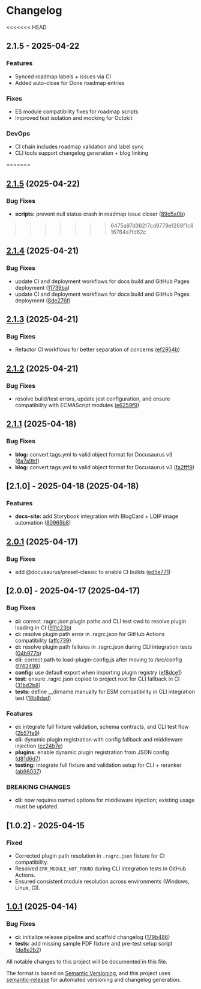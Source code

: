 # Changelog

<<<<<<< HEAD
## 2.1.5 - 2025-04-22
### Features
- Synced roadmap labels + issues via CI
- Added auto-close for Done roadmap entries

### Fixes
- ES module compatibility fixes for roadmap scripts
- Improved test isolation and mocking for Octokit

### DevOps
- CI chain includes roadmap validation and label sync
- CLI tools support changelog generation + blog linking


=======
## [2.1.5](https://github.com/DevilsDev/rag-pipeline-utils/compare/v2.1.4...v2.1.5) (2025-04-22)


### Bug Fixes

* **scripts:** prevent null status crash in roadmap issue closer ([89d5a0b](https://github.com/DevilsDev/rag-pipeline-utils/commit/89d5a0bc4cac554975974558b97974297816f169))

>>>>>>> 6475a97d362f7cd9779e1268f1c816764a7fd62c
## [2.1.4](https://github.com/DevilsDev/rag-pipeline-utils/compare/v2.1.3...v2.1.4) (2025-04-21)


### Bug Fixes

* update CI and deployment workflows for docs build and GitHub Pages deployment ([11739ba](https://github.com/DevilsDev/rag-pipeline-utils/commit/11739ba222669e359232807e461bc84d68d913cb))
* update CI and deployment workflows for docs build and GitHub Pages deployment ([8de276f](https://github.com/DevilsDev/rag-pipeline-utils/commit/8de276f8cb6c91a291322783dc944b0f4799974f))

## [2.1.3](https://github.com/DevilsDev/rag-pipeline-utils/compare/v2.1.2...v2.1.3) (2025-04-21)


### Bug Fixes

* Refactor CI workflows for better separation of concerns ([ef2954b](https://github.com/DevilsDev/rag-pipeline-utils/commit/ef2954b9161a73367cafa04d29f2e56164e4b1c0))

## [2.1.2](https://github.com/DevilsDev/rag-pipeline-utils/compare/v2.1.1...v2.1.2) (2025-04-21)


### Bug Fixes

* resolve build/test errors, update jest configuration, and ensure compatibility with ECMAScript modules ([e6259f9](https://github.com/DevilsDev/rag-pipeline-utils/commit/e6259f924f38da66f9fc9cb7c01a8d6665bf5cbd))

## [2.1.1](https://github.com/DevilsDev/rag-pipeline-utils/compare/v2.1.0...v2.1.1) (2025-04-18)


### Bug Fixes

* **blog:** convert tags.yml to valid object format for Docusaurus v3 ([6a7a9bf](https://github.com/DevilsDev/rag-pipeline-utils/commit/6a7a9bfa3501d30529b21e36fa51ab47d151f7a3))
* **blog:** convert tags.yml to valid object format for Docusaurus v3 ([fa2fff9](https://github.com/DevilsDev/rag-pipeline-utils/commit/fa2fff969dc242e66d92a80b4aa2ff8e07f9fd0f))

## [2.1.0] - 2025-04-18 (2025-04-18)


### Features

* **docs-site:** add Storybook integration with BlogCard + LQIP image automation ([80965b8](https://github.com/DevilsDev/rag-pipeline-utils/commit/80965b8ef1d26372852ee0f39b56a73f337e0cea))

## [2.0.1](https://github.com/DevilsDev/rag-pipeline-utils/compare/v2.0.0...v2.0.1) (2025-04-17)


### Bug Fixes

* add @docusaurus/preset-classic to enable CI builds ([ed5e771](https://github.com/DevilsDev/rag-pipeline-utils/commit/ed5e771f919face4693a6a7abfed4cf0fe1325ca))

## [2.0.0] - 2025-04-17 (2025-04-17)


### Bug Fixes

* **ci:** correct .ragrc.json plugin paths and CLI test cwd to resolve plugin loading in CI ([911c23b](https://github.com/DevilsDev/rag-pipeline-utils/commit/911c23b1d3ddb9e2d938b37f4422a5d81995e97f))
* **ci:** resolve plugin path error in .ragrc.json for GitHub Actions compatibility ([affc739](https://github.com/DevilsDev/rag-pipeline-utils/commit/affc739d5c4ff2070b1a1ca0ccf3f9137d6cee5a))
* **ci:** resolve plugin path failures in .ragrc.json during CLI integration tests ([04b977b](https://github.com/DevilsDev/rag-pipeline-utils/commit/04b977b3b745fa3d3ab47c84b2aeee3285896068))
* **cli:** correct path to load-plugin-config.js after moving to /src/config ([f743498](https://github.com/DevilsDev/rag-pipeline-utils/commit/f743498ec32e03151eda9ba7fe5886bda8da792f))
* **config:** use default export when importing plugin registry ([ef8dce1](https://github.com/DevilsDev/rag-pipeline-utils/commit/ef8dce12bfab62bc9faec764198b98c0c356472e))
* **test:** ensure .ragrc.json copied to project root for CLI fallback in CI ([31bd2b8](https://github.com/DevilsDev/rag-pipeline-utils/commit/31bd2b844279fb0404056d9929e5f28f9127eb12))
* **tests:** define __dirname manually for ESM compatibility in CLI integration test ([18b8dad](https://github.com/DevilsDev/rag-pipeline-utils/commit/18b8dadabb852243dda2b78de048c71106a759fc))


### Features

* **ci:** integrate full fixture validation, schema contracts, and CLI test flow ([2b57fe9](https://github.com/DevilsDev/rag-pipeline-utils/commit/2b57fe90e64a806815c1f66f5e2a745780270ce6))
* **cli:** dynamic plugin registration with config fallback and middleware injection ([cc24b7e](https://github.com/DevilsDev/rag-pipeline-utils/commit/cc24b7e74d0a2630eb1c6d2def69b370329dcc2b))
* **plugins:** enable dynamic plugin registration from JSON config ([d81d6d7](https://github.com/DevilsDev/rag-pipeline-utils/commit/d81d6d7d5f2d21b5a46b379b530c162ba9c30398))
* **testing:** integrate full fixture and validation setup for CLI + reranker ([ab96037](https://github.com/DevilsDev/rag-pipeline-utils/commit/ab9603765594e7718e2688b80797e1f5e8afe86f))


### BREAKING CHANGES

* **cli:**  now requires named options for middleware injection; existing usage must be updated.

## [1.0.2] - 2025-04-15
### Fixed
- Corrected plugin path resolution in `.ragrc.json` fixture for CI compatibility.
- Resolved `ERR_MODULE_NOT_FOUND` during CLI integration tests in GitHub Actions.
- Ensured consistent module resolution across environments (Windows, Linux, CI).


## [1.0.1](https://github.com/DevilsDev/rag-pipeline-utils/compare/v1.0.0...v1.0.1) (2025-04-14)


### Bug Fixes

* **ci:** initialize release pipeline and scaffold changelog ([179b486](https://github.com/DevilsDev/rag-pipeline-utils/commit/179b486effb0751b8735a9f849825eb63930ad01))
* **tests:** add missing sample PDF fixture and pre-test setup script ([de8e2b2](https://github.com/DevilsDev/rag-pipeline-utils/commit/de8e2b2c19034b521fc5ae1cdebbe3884a2fd15f))

All notable changes to this project will be documented in this file.

The format is based on [Semantic Versioning](https://semver.org/), and this project uses [semantic-release](https://github.com/semantic-release/semantic-release) for automated versioning and changelog generation.
